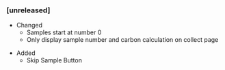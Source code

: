 ### [unreleased]

* Changed
  * Samples start at number 0
  - Only display sample number and carbon calculation on collect page

- Added
  * Skip Sample Button
